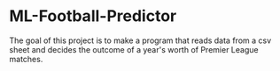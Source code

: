 # ML-Football-Predictor
The goal of this project is to make a program that reads data from a csv sheet and decides the outcome of a year's worth of Premier League matches.
